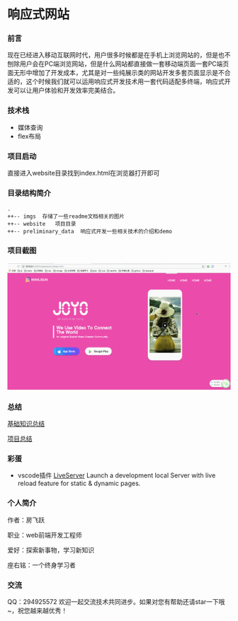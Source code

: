 # 响应式网站

### 前言
现在已经进入移动互联网时代，用户很多时候都是在手机上浏览网站的，但是也不刨除用户会在PC端浏览网站，但是什么网站都直接做一套移动端页面一套PC端页面无形中增加了开发成本，尤其是对一些纯展示类的网站开发多套页面显示是不合适的，这个时候我们就可以运用响应式开发技术用一套代码适配多终端，响应式开发可以让用户体验和开发效率完美结合。

### 技术栈
- 媒体查询
- flex布局

### 项目启动
直接进入website目录找到index.html在浏览器打开即可

### 目录结构简介
```
.
++-- imgs  存储了一些readme文档相关的图片
++-- website   项目目录
++-- preliminary_data  响应式开发一些相关技术的介绍和demo
```
### 项目截图

![项目截图](https://github.com/fangfeiyue/responsive-website/blob/master/imgs/response-web.gif)

### 总结
[基础知识总结](https://github.com/fangfeiyue/responsive-website/blob/master/preliminary_data/readme.md)

[项目总结](https://github.com/fangfeiyue/responsive-website/tree/master/website/readme.md)
### 彩蛋

- vscode插件 [LiveServer](https://marketplace.visualstudio.com/items?itemName=ritwickdey.LiveServer)       Launch a development local Server with live reload feature for static & dynamic pages. 

### 个人简介

作者：房飞跃

职业：web前端开发工程师

爱好：探索新事物，学习新知识

座右铭：一个终身学习者

### 交流

QQ：294925572 欢迎一起交流技术共同进步。如果对您有帮助还请star一下哦~，祝您越来越优秀！
